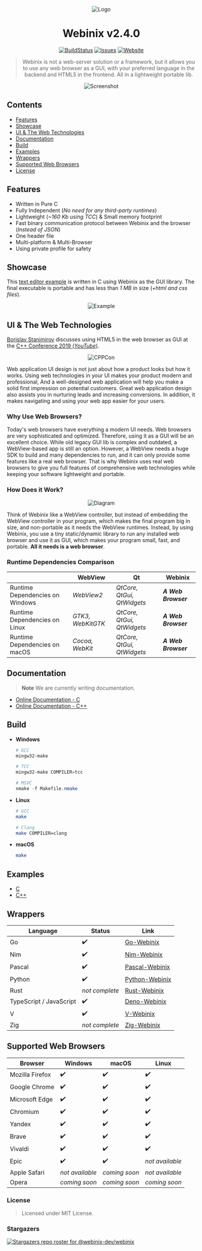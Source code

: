 <div align="center">

![Logo](https://github.com/webinix-dev/webinix/assets/34311583/c92e712f-0698-486a-a460-d4acea28a4f8)

# Webinix v2.4.0

[![BuildStatus](https://img.shields.io/circleci/project/github/badges/shields/master?style=for-the-badge)](https://github.com/webinix-dev/webinix/actions?query=branch%3Amain) [![Issues](https://img.shields.io/github/issues/webinix-dev/webinix.svg?branch=master&style=for-the-badge&url=https://google.com)](https://github.com/webinix-dev/webinix/issues) [![Website](https://img.shields.io/website?label=webinix.me&style=for-the-badge&url=https://google.com)](https://webinix.me/)

> Webinix is not a web-server solution or a framework, but it allows you to use any web browser as a GUI, with your preferred language in the backend and HTML5 in the frontend. All in a lightweight portable lib.

![Screenshot](https://github.com/webinix-dev/webinix/assets/34311583/57992ef1-4f7f-4d60-8045-7b07df4088c6)

</div>

## Contents

- [Features](#features)
- [Showcase](#showcase)
- [UI & The Web Technologies](#ui--the-web-technologies)
- [Documentation](#documentation)
- [Build](#build)
- [Examples](#examples)
- [Wrappers](#wrappers)
- [Supported Web Browsers](#supported-web-browsers)
- [License](#license)

## Features

- Written in Pure C
- Fully Independent (*No need for any third-party runtimes*)
- Lightweight (*~160 Kb using TCC*) & Small memory footprint
- Fast binary communication protocol between Webinix and the browser (*Instead of JSON*)
- One header file
- Multi-platform & Multi-Browser
- Using private profile for safety

## Showcase

This [text editor example](https://github.com/webinix-dev/webinix/tree/main/examples/C/text-editor) is written in C using Webinix as the GUI library. The final executable is portable and has less than _1 MB_ in size (_+html and css files_).

<div align="center">

![Example](https://github.com/webinix-dev/webinix/assets/34311583/c1ccf29c-806a-4742-bfd7-a3dc30cab70b)

</div>

## UI & The Web Technologies

[Borislav Stanimirov](https://ibob.bg/) discusses using HTML5 in the web browser as GUI at the [C++ Conference 2019 (*YouTube*)](https://www.youtube.com/watch?v=bbbcZd4cuxg).

<!-- <div align="center">
  <a href="https://www.youtube.com/watch?v=bbbcZd4cuxg"><img src="https://img.youtube.com/vi/bbbcZd4cuxg/0.jpg" alt="Embrace Modern Technology: Using HTML 5 for GUI in C++ - Borislav Stanimirov - CppCon 2019"></a>
</div> -->

<div align="center">

![CPPCon](https://github.com/webinix-dev/webinix/assets/34311583/cf796ead-66d3-4298-ac80-b551c25f3e41)

</div>

Web application UI design is not just about how a product looks but how it works. Using web technologies in your UI makes your product modern and professional, And a well-designed web application will help you make a solid first impression on potential customers. Great web application design also assists you in nurturing leads and increasing conversions. In addition, it makes navigating and using your web app easier for your users.

### Why Use Web Browsers?

Today's web browsers have everything a modern UI needs. Web browsers are very sophisticated and optimized. Therefore, using it as a GUI will be an excellent choice. While old legacy GUI lib is complex and outdated, a WebView-based app is still an option. However, a WebView needs a huge SDK to build and many dependencies to run, and it can only provide some features like a real web browser. That is why Webinix uses real web browsers to give you full features of comprehensive web technologies while keeping your software lightweight and portable.

### How Does it Work?

<div align="center">

![Diagram](https://github.com/webinix-dev/webinix/assets/34311583/ef56944a-d92c-44cb-935a-affc8a442eb4)

</div>

Think of Webinix like a WebView controller, but instead of embedding the WebView controller in your program, which makes the final program big in size, and non-portable as it needs the WebView runtimes. Instead, by using Webinix, you use a tiny static/dynamic library to run any installed web browser and use it as GUI, which makes your program small, fast, and portable. **All it needs is a web browser**.

### Runtime Dependencies Comparison

|  | WebView | Qt | Webinix |
| ------ | ------ | ------ | ------ |
| Runtime Dependencies on Windows | *WebView2* | *QtCore, QtGui, QtWidgets* | ***A Web Browser*** |
| Runtime Dependencies on Linux | *GTK3, WebKitGTK* | *QtCore, QtGui, QtWidgets* | ***A Web Browser*** |
| Runtime Dependencies on macOS | *Cocoa, WebKit* | *QtCore, QtGui, QtWidgets* | ***A Web Browser*** |

## Documentation

> **Note**
> We are currently writing documentation.

 - [Online Documentation - C](https://webinix.me/docs/#/c_api)
 - [Online Documentation - C++](https://webinix.me/docs/#/cpp_api)

## Build

- **Windows**
  ```powershell
  # GCC
  mingw32-make
  
  # TCC
  mingw32-make COMPILER=tcc
  
  # MSVC
  nmake -f Makefile.nmake
  ```
- **Linux**
  ```sh
  # GCC
  make
  
  # Clang
  make COMPILER=clang
  ```
- **macOS**
  ```sh
  make
  ```

## Examples

- [C](https://github.com/webinix-dev/webinix/tree/main/examples/C)
- [C++](https://github.com/webinix-dev/webinix/tree/main/examples/C++)

## Wrappers

| Language | Status | Link |
| ------ | ------ | ------ |
| Go | ✔️ | [Go-Webinix](https://github.com/webinix-dev/go-webinix) |
| Nim | ✔️ | [Nim-Webinix](https://github.com/webinix-dev/nim-webinix) |
| Pascal | ✔️ | [Pascal-Webinix](https://github.com/webinix-dev/pascal-webinix) |
| Python | ✔️ | [Python-Webinix](https://github.com/webinix-dev/python-webinix) |
| Rust | *not complete* | [Rust-Webinix](https://github.com/webinix-dev/rust-webinix) |
| TypeScript / JavaScript | ✔️ | [Deno-Webinix](https://github.com/webinix-dev/deno-webinix) |
| V | ✔️ | [V-Webinix](https://github.com/webinix-dev/v-webinix) |
| Zig | *not complete* | [Zig-Webinix](https://github.com/webinix-dev/zig-webinix) |

## Supported Web Browsers

| Browser | Windows | macOS | Linux |
| ------ | ------ | ------ | ------ |
| Mozilla Firefox | ✔️ | ✔️ | ✔️ |
| Google Chrome | ✔️ | ✔️ | ✔️ |
| Microsoft Edge | ✔️ | ✔️ | ✔️ |
| Chromium | ✔️ | ✔️ | ✔️ |
| Yandex | ✔️ | ✔️ | ✔️ |
| Brave | ✔️ | ✔️ | ✔️ |
| Vivaldi | ✔️ | ✔️ | ✔️ |
| Epic | ✔️ | ✔️ | *not available* |
| Apple Safari | *not available* | *coming soon* | *not available* |
| Opera | *coming soon* | *coming soon* | *coming soon* |

### License

> Licensed under MIT License.

### Stargazers

[![Stargazers repo roster for @webinix-dev/webinix](https://reporoster.com/stars/webinix-dev/webinix)](https://github.com/webinix-dev/webinix/stargazers)
